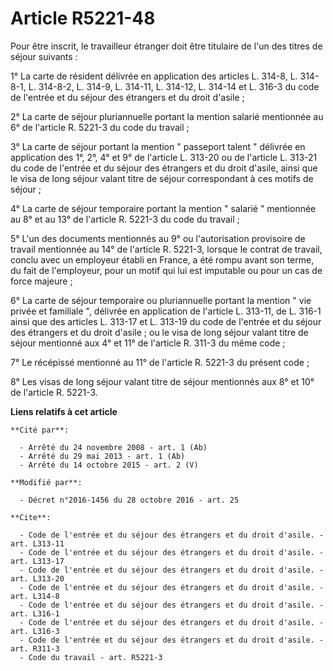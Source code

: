 # Article R5221-48

Pour être inscrit, le travailleur étranger doit être titulaire de l'un des titres de séjour suivants : 

1° La carte de résident délivrée en application des articles L. 314-8, L. 314-8-1, L. 314-8-2, L. 314-9, L. 314-11, L.
314-12, L. 314-14 et L. 316-3 du code de l'entrée et du séjour des étrangers et du droit d'asile ; 

2° La carte de séjour pluriannuelle portant la mention salarié mentionnée au 6° de l'article R. 5221-3 du code du travail ; 

3° La carte de séjour portant la mention " passeport talent " délivrée en application des 1°, 2°, 4° et 9° de l'article L.
313-20 ou de l'article L. 313-21 du code de l'entrée et du séjour des étrangers et du droit d'asile, ainsi que le visa de
long séjour valant titre de séjour correspondant à ces motifs de séjour ; 

4° La carte de séjour temporaire portant la mention " salarié " mentionnée au 8° et au 13° de l'article R. 5221-3 du code du
travail ; 

5° L'un des documents mentionnés au 9° ou l'autorisation provisoire de travail mentionnée au 14° de l'article R. 5221-3,
lorsque le contrat de travail, conclu avec un employeur établi en France, a été rompu avant son terme, du fait de
l'employeur, pour un motif qui lui est imputable ou pour un cas de force majeure ; 

6° La carte de séjour temporaire ou pluriannuelle portant la mention " vie privée et familiale ", délivrée en application de
l'article L. 313-11, de L. 316-1 ainsi que des articles L. 313-17 et L. 313-19 du code de l'entrée et du séjour des étrangers
et du droit d'asile ; ou le visa de long séjour valant titre de séjour mentionné aux 4° et 11° de l'article R. 311-3 du même
code ; 

7° Le récépissé mentionné au 11° de l'article R. 5221-3 du présent code ; 

8° Les visas de long séjour valant titre de séjour mentionnés aux 8° et 10° de l'article R. 5221-3.

**Liens relatifs à cet article**

	**Cité par**:

	  - Arrêté du 24 novembre 2008 - art. 1 (Ab)
	  - Arrêté du 29 mai 2013 - art. 1 (Ab)
	  - Arrêté du 14 octobre 2015 - art. 2 (V)

	**Modifié par**:

	  - Décret n°2016-1456 du 28 octobre 2016 - art. 25

	**Cite**:

	  - Code de l'entrée et du séjour des étrangers et du droit d'asile. - art. L313-11
	  - Code de l'entrée et du séjour des étrangers et du droit d'asile. - art. L313-17
	  - Code de l'entrée et du séjour des étrangers et du droit d'asile. - art. L313-20
	  - Code de l'entrée et du séjour des étrangers et du droit d'asile. - art. L314-8
	  - Code de l'entrée et du séjour des étrangers et du droit d'asile. - art. L316-1
	  - Code de l'entrée et du séjour des étrangers et du droit d'asile. - art. L316-3
	  - Code de l'entrée et du séjour des étrangers et du droit d'asile. - art. R311-3
	  - Code du travail - art. R5221-3
